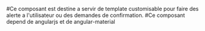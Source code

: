 #Ce composant est destine a servir de template customisable pour faire des alerte a l'utilisateur ou des demandes de confirmation.
#Ce composant depend de angularjs et de angular-material
